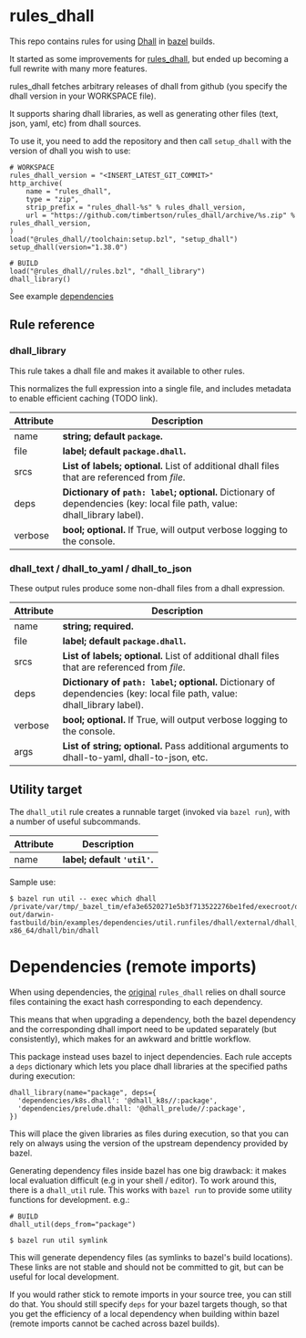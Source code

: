 # rules_dhall

This repo contains rules for using [Dhall](https://dhall-lang.org) in [bazel](https://bazel.build/) builds.

It started as some improvements for [rules_dhall][original], but ended up becoming a full rewrite with many more features.

rules_dhall fetches arbitrary releases of dhall from github (you specify the dhall version in your WORKSPACE file).

It supports sharing dhall libraries, as well as generating other files (text, json, yaml, etc) from dhall sources.

To use it, you need to add the repository and then call `setup_dhall` with the version of dhall you wish to use:

```
# WORKSPACE
rules_dhall_version = "<INSERT_LATEST_GIT_COMMIT>"
http_archive(
    name = "rules_dhall",
    type = "zip",
    strip_prefix = "rules_dhall-%s" % rules_dhall_version,
    url = "https://github.com/timbertson/rules_dhall/archive/%s.zip" % rules_dhall_version,
)
load("@rules_dhall//toolchain:setup.bzl", "setup_dhall")
setup_dhall(version="1.38.0")
```

```
# BUILD
load("@rules_dhall//rules.bzl", "dhall_library")
dhall_library()
```

See example [dependencies](/examples/dependencies)

## Rule reference
### dhall_library
This rule takes a dhall file and makes it available to other rules.

This normalizes the full expression into a single file, and includes metadata to enable efficient caching (TODO link).

Attribute  | Description |
---------- |  ---- |
name       | __string; default `package`.__
file | __label; default `package.dhall`.__
srcs       | __List of labels; optional.__ List of additional dhall files that are referenced from *file*.
deps       | __Dictionary of `path: label`; optional.__ Dictionary of dependencies (key: local file path, value: dhall_library label).
verbose    | __bool; optional.__  If True, will output verbose logging to the console.

### dhall_text / dhall_to_yaml / dhall_to_json

These output rules produce some non-dhall files from a dhall expression.

Attribute | Description |
----------| -----------| 
name       | __string; required.__
file | __label; default `package.dhall`.__
srcs       | __List of labels; optional.__ List of additional dhall files that are referenced from *file*.
deps       | __Dictionary of `path: label`; optional.__ Dictionary of dependencies (key: local file path, value: dhall_library label).
verbose   | __bool; optional.__  If True, will output verbose logging to the console.
args      | __List of string; optional.__ Pass additional arguments to dhall-to-yaml, dhall-to-json, etc.

## Utility target

The `dhall_util` rule creates a runnable target (invoked via `bazel run`), with a number of useful subcommands.

Attribute | Description |
----------| -----------|
name | __label; default `'util'`.__

Sample use:

```
$ bazel run util -- exec which dhall
/private/var/tmp/_bazel_tim/efa3e6520271e5b3f713522276be1fed/execroot/dhall/bazel-out/darwin-fastbuild/bin/examples/dependencies/util.runfiles/dhall/external/dhall_toolchain_macos-x86_64/dhall/bin/dhall
```

# Dependencies (remote imports)

When using dependencies, the [original][original] `rules_dhall` relies on dhall source files containing the exact hash corresponding to each dependency.

This means that when upgrading a dependency, both the bazel dependency and the corresponding dhall import need to be updated separately (but consistently), which makes for an awkward and brittle workflow.

This package instead uses bazel to inject dependencies. Each rule accepts a `deps` dictionary which lets you place dhall libraries at the specified paths during execution:

```
dhall_library(name="package", deps={
  'dependencies/k8s.dhall': '@dhall_k8s//:package',
  'dependencies/prelude.dhall: '@dhall_prelude//:package',
})
```

This will place the given libraries as files during execution, so that you can rely on always using the version of the upstream dependency provided by bazel.

Generating dependency files inside bazel has one big drawback: it makes local evaluation difficult (e.g in your shell / editor). To work around this, there is a `dhall_util` rule. This works with `bazel run` to provide some utility functions for development. e.g.:

```
# BUILD
dhall_util(deps_from="package")
```

```
$ bazel run util symlink
```

This will generate dependency files (as symlinks to bazel's build locations). These links are not stable and should not be committed to git, but can be useful for local development.

If you would rather stick to remote imports in your source tree, you can still do that. You should still specify `deps` for your bazel targets though, so that you get the efficiency of a local dependency when building within bazel (remote imports cannot be cached across bazel builds).

[original]: https://github.com/humphrej/rules_dhall
